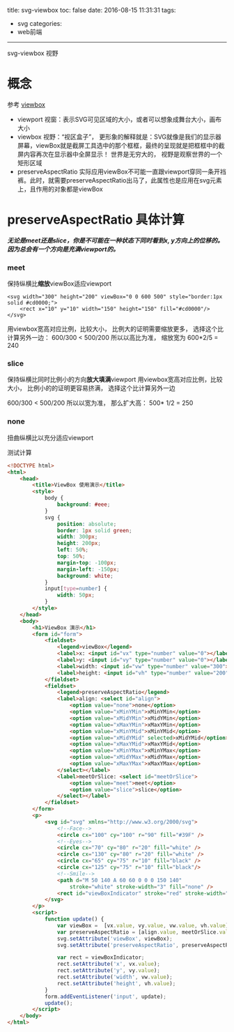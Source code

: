 title: svg-viewbox
toc: false
date: 2016-08-15 11:31:31
tags:
 - svg
categories:
 - web前端
---

svg-viewbox 视野
<!-- more -->

# 概念
参考 [viewbox](http://www.zhangxinxu.com/wordpress/2014/08/svg-viewport-viewbox-preserveaspectratio/)
- viewport
视窗：表示SVG可见区域的大小，或者可以想象成舞台大小，画布大小
- viewbox
视野：“视区盒子”， 更形象的解释就是：SVG就像是我们的显示器屏幕，viewBox就是截屏工具选中的那个框框，最终的呈现就是把框框中的截屏内容再次在显示器中全屏显示！
世界是无穷大的， 视野是观察世界的一个矩形区域
- preserveAspectRatio
实际应用viewBox不可能一直跟viewport穿同一条开裆裤。此时，就需要preserveAspectRatio出马了，此属性也是应用在svg元素上，且作用的对象都是viewBox

# preserveAspectRatio 具体计算
***无论是meet还是slice，你是不可能在一种状态下同时看到x, y方向上的位移的。因为总会有一个方向是充满viewport的。***
### meet
保持纵横比**缩放**viewBox适应viewport

```
<svg width="300" height="200" viewBox="0 0 600 500" style="border:1px solid #cd0000;">
    <rect x="10" y="10" width="150" height="150" fill="#cd0000"/>
</svg>
```
用viewbox宽高对应比例，比较大小， 比例大的证明需要缩放更多， 选择这个比计算另外一边：
600/300 <  500/200
所以以高比为准， 缩放宽为 600*2/5 = 240

### slice
保持纵横比同时比例小的方向**放大填满**viewport
用viewbox宽高对应比例，比较大小， 比例小的的证明更容易挤满， 选择这个比计算另外一边

600/300 < 500/200
所以以宽为准， 那么扩大高： 500* 1/2 = 250

### none
扭曲纵横比以充分适应viewport

测试计算
```html
<!DOCTYPE html>
<html>
    <head>
        <title>ViewBox 使用演示</title>
        <style>
            body {
                background: #eee;
            }
            svg {
                position: absolute;
                border: 1px solid green;
                width: 300px;
                height: 200px;
                left: 50%;
                top: 50%;
                margin-top: -100px;
                margin-left: -150px;
                background: white;
            }
            input[type=number] {
                width: 50px;
            }
        </style>
    </head>
    <body>
        <h1>ViewBox 演示</h1>
        <form id="form">
            <fieldset>
                <legend>viewBox</legend>
                <label>x: <input id="vx" type="number" value="0"></label>
                <label>y: <input id="vy" type="number" value="0"></label>
                <label>width: <input id="vw" type="number" value="300"></label>
                <label>height: <input id="vh" type="number" value="200"></label>
            </fieldset>
            <fieldset>
                <legend>preserveAspectRatio</legend>
                <label>align: <select id="align">
                    <option value="none">none</option>
                    <option value="xMinYMin">xMinYMin</option>
                    <option value="xMidYMin">xMidYMin</option>
                    <option value="xMaxYMin">xMaxYMin</option>
                    <option value="xMinYMid">xMinYMid</option>
                    <option value="xMidYMid" selected>xMidYMid</option>
                    <option value="xMaxYMid">xMaxYMid</option>
                    <option value="xMinYMax">xMinYMax</option>
                    <option value="xMidYMax">xMidYMax</option>
                    <option value="xMaxYMax">xMaxYMax</option>
                </select></label>
                <label>meetOrSlice: <select id="meetOrSlice">
                    <option value="meet">meet</option>
                    <option value="slice">slice</option>
                </select></label>
            </fieldset>
        </form>
        <p>
            <svg id="svg" xmlns="http://www.w3.org/2000/svg">
                <!--Face-->
                <circle cx="100" cy="100" r="90" fill="#39F" />
                <!--Eyes-->
                <circle cx="70" cy="80" r="20" fill="white" />
                <circle cx="130" cy="80" r="20" fill="white" />
                <circle cx="65" cy="75" r="10" fill="black" />
                <circle cx="125" cy="75" r="10" fill="black"/>
                <!--Smile-->
                <path d="M 50 140 A 60 60 0 0 0 150 140"
                    stroke="white" stroke-width="3" fill="none" />
                <rect id="viewBoxIndicator" stroke="red" stroke-width="3.5" fill="none" />
            </svg>
        </p>
        <script>
            function update() {
                var viewBox =  [vx.value, vy.value, vw.value, vh.value].join(' ');
                var preserveAspectRatio = [align.value, meetOrSlice.value].join(' ');
                svg.setAttribute('viewBox', viewBox);
                svg.setAttribute('preserveAspectRatio', preserveAspectRatio);

                var rect = viewBoxIndicator;
                rect.setAttribute('x', vx.value);
                rect.setAttribute('y', vy.value);
                rect.setAttribute('width', vw.value);
                rect.setAttribute('height', vh.value);
            }
            form.addEventListener('input', update);
            update();
        </script>
    </body>
</html>
```

